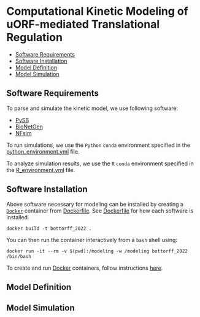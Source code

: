 # Computational Kinetic Modeling of uORF-mediated Translational Regulation <!-- omit in toc -->

- [Software Requirements](#software-requirements)
- [Software Installation](#software-installation)
- [Model Definition](#model-definition)
- [Model Simulation](#model-simulation)

## Software Requirements

To parse and simulate the kinetic model, we use following software:

- [PySB](https://github.com/rasilab/pysb/tree/total_rate/pysb)
- [BioNetGen](https://github.com/RuleWorld/bionetgen)
- [NFsim](https://github.com/rasilab/nfsim/tree/cleanup_output)

To run simulations, we use the `Python` `conda` environment specified in the [python_environment.yml](python_environment.yml) file.

To analyze simulation results, we use the `R` `conda` environment specified in the [R_environment.yml](R_environment.yml) file.

## Software Installation

Above software necessary for modeling can be installed by creating a [`Docker`]() container from [Dockerfile](Dockerfile). See [Dockerfile](Dockerfile) for how each software is installed. 

    docker build -t bottorff_2022 .

You can then run the container interactively from a `bash` shell using:

    docker run -it --rm -v $(pwd):/modeling -w /modeling bottorff_2022 /bin/bash

To create and run [Docker](https://docs.docker.com/get-started/overview/) containers, follow instructions [here](https://docs.docker.com/engine/reference/commandline/docker/).

## Model Definition

## Model Simulation

